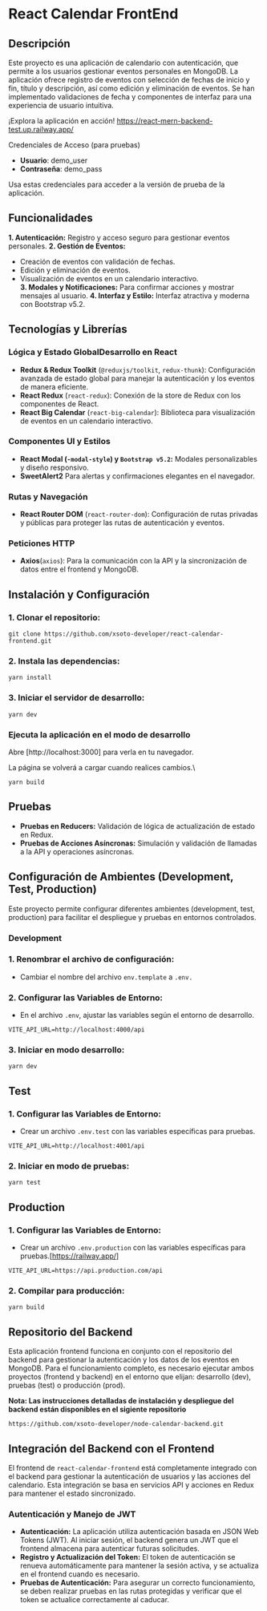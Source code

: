# React Calendar FrontEnd

## Descripción
Este proyecto es una aplicación de calendario con autenticación, que permite a los usuarios gestionar eventos personales en MongoDB. La aplicación ofrece registro de eventos con selección de fechas de inicio y fin, título y descripción, así como edición y eliminación de eventos. Se han implementado validaciones de fecha y componentes de interfaz para una experiencia de usuario intuitiva.

¡Explora la aplicación en acción!
https://react-mern-backend-test.up.railway.app/

Credenciales de Acceso (para pruebas)

- **Usuario**: demo_user
- **Contraseña**: demo_pass

Usa estas credenciales para acceder a la versión de prueba de la aplicación.

## Funcionalidades
**1. Autenticación:** Registro y acceso seguro para gestionar eventos personales.
**2. Gestión de Eventos:**
- Creación de eventos con validación de fechas.
- Edición y eliminación de eventos.
- Visualización de eventos en un calendario interactivo.  
**3. Modales y Notificaciones:**  Para confirmar acciones y mostrar mensajes al usuario.
**4. Interfaz y Estilo:** Interfaz atractiva y moderna con Bootstrap v5.2.

## Tecnologías y Librerías
### Lógica y Estado GlobalDesarrollo en React
- **Redux & Redux Toolkit** (`@reduxjs/toolkit`, `redux-thunk`): Configuración avanzada de estado global para manejar la autenticación y los eventos de manera eficiente.
- **React Redux** (`react-redux`): Conexión de la store de Redux con los componentes de React.
- **React Big Calendar** (`react-big-calendar`): Biblioteca para visualización de eventos en un calendario interactivo.

### Componentes UI y Estilos
- **React Modal (`-modal-style`) y `Bootstrap v5.2`:** Modales personalizables y diseño responsivo.
- **SweetAlert2** Para alertas y confirmaciones elegantes en el navegador.

### Rutas y Navegación
- **React Router DOM** (`react-router-dom`): Configuración de rutas privadas y públicas para proteger las rutas de autenticación y eventos.

### Peticiones HTTP
- **Axios**(`axios`): Para la comunicación con la API y la sincronización de datos entre el frontend y MongoDB.

## Instalación y Configuración

### 1. Clonar el repositorio:
```
git clone https://github.com/xsoto-developer/react-calendar-frontend.git
```
### 2. Instala las dependencias:
```
yarn install
```
### 3. Iniciar el servidor de desarrollo:   
```
yarn dev
```
### Ejecuta la aplicación en el modo de desarrollo
Abre [http://localhost:3000] para verla en tu navegador.

La página se volverá a cargar cuando realices cambios.\
```
yarn build
```
## Pruebas
- **Pruebas en Reducers:** Validación de lógica de actualización de estado en Redux.
- **Pruebas de Acciones Asíncronas:** Simulación y validación de llamadas a la API y operaciones asíncronas.

## Configuración de Ambientes (Development, Test, Production)
Este proyecto permite configurar diferentes ambientes (development, test, production) para facilitar el despliegue y pruebas en entornos controlados.
### Development
### 1. Renombrar el archivo de configuración:
- Cambiar el nombre del archivo `env.template` a `.env.`

### 2. Configurar las Variables de Entorno:
- En el archivo `.env`, ajustar las variables según el entorno de desarrollo.
```
VITE_API_URL=http://localhost:4000/api
```
### 3. Iniciar en modo desarrollo:  
```
yarn dev
```

## Test
### 1. Configurar las Variables de Entorno:
- Crear un archivo `.env.test`  con las variables específicas para pruebas.
```
VITE_API_URL=http://localhost:4001/api
```
### 2. Iniciar en modo de pruebas:
```
yarn test
```
## Production
### 1. Configurar las Variables de Entorno:
- Crear un archivo `.env.production` con las variables específicas para pruebas.[https://railway.app/] 
```
VITE_API_URL=https://api.production.com/api
```
### 2. Compilar para producción:
```
yarn build
```

## Repositorio del Backend
Esta aplicación frontend funciona en conjunto con el repositorio del backend para gestionar la autenticación y los datos de los eventos en MongoDB. Para el funcionamiento completo, es necesario ejecutar ambos proyectos (frontend y backend) en el entorno que elijan: desarrollo (dev), pruebas (test) o producción (prod).

**Nota: Las instrucciones detalladas de instalación y despliegue del backend están disponibles en el sigiente repositorio**
```
https://github.com/xsoto-developer/node-calendar-backend.git
```
## Integración del Backend con el Frontend
El frontend de `react-calendar-frontend` está completamente integrado con el backend para gestionar la autenticación de usuarios y las acciones del calendario. Esta integración se basa en servicios API y acciones en Redux para mantener el estado sincronizado.
### Autenticación y Manejo de JWT
- **Autenticación:** La aplicación utiliza autenticación basada en JSON Web Tokens (JWT). Al iniciar sesión, el backend genera un JWT que el frontend almacena para autenticar futuras solicitudes.
- **Registro y Actualización del Token:** El token de autenticación se renueva automáticamente para mantener la sesión activa, y se actualiza en el frontend cuando es necesario.
- **Pruebas de Autenticación:** Para asegurar un correcto funcionamiento, se deben realizar pruebas en las rutas protegidas y verificar que el token se actualice correctamente al caducar.
